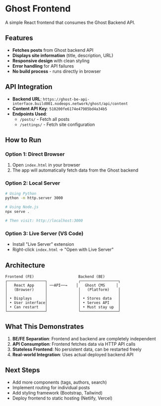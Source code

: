 # Ghost Frontend

A simple React frontend that consumes the Ghost Backend API.

## Features

- **Fetches posts** from Ghost backend API
- **Displays site information** (title, description, URL)
- **Responsive design** with clean styling
- **Error handling** for API failures
- **No build process** - runs directly in browser

## API Integration

- **Backend URL**: `https://ghost-be-api-interface.build001.nodeops.network/ghost/api/content`
- **Content API Key**: `510200fe6174e47985bd4a34b5`
- **Endpoints Used**:
  - `/posts/` - Fetch all posts
  - `/settings/` - Fetch site configuration

## How to Run

### Option 1: Direct Browser
1. Open `index.html` in your browser
2. The app will automatically fetch data from the Ghost backend

### Option 2: Local Server
```bash
# Using Python
python -m http.server 3000

# Using Node.js
npx serve .

# Then visit: http://localhost:3000
```

### Option 3: Live Server (VS Code)
- Install "Live Server" extension
- Right-click `index.html` → "Open with Live Server"

## Architecture

```
Frontend (FE)                    Backend (BE)
┌─────────────────┐              ┌─────────────────┐
│   React App     │ ──API──→    │   Ghost CMS     │
│   (Browser)     │              │   (Platform)    │
│                 │              │                 │
│ • Displays      │              │ • Stores data   │
│ • User interface│              │ • Serves API    │
│ • Can restart   │              │ • Must stay up  │
└─────────────────┘              └─────────────────┘
```

## What This Demonstrates

1. **BE/FE Separation**: Frontend and backend are completely independent
2. **API Consumption**: Frontend fetches data via HTTP API calls
3. **Stateless Frontend**: No persistent data, can be restarted freely
4. **Real-world Integration**: Uses actual deployed backend API

## Next Steps

- Add more components (tags, authors, search)
- Implement routing for individual posts
- Add styling framework (Bootstrap, Tailwind)
- Deploy frontend to static hosting (Netlify, Vercel)

